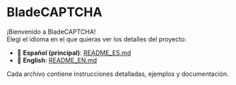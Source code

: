 # BladeCAPTCHA

¡Bienvenido a BladeCAPTCHA!  
Elegí el idioma en el que quieras ver los detalles del proyecto:

- 📄 **Español (principal)**: [README_ES.md](README_ES.md)  
- 📄 **English**: [README_EN.md](README_EN.md)

Cada archivo contiene instrucciones detalladas, ejemplos y documentación.